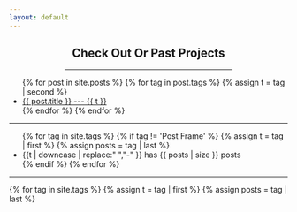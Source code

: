 ```yaml
---
layout: default
---
```


<div style="padding: 0 100 0 100;">
  <h2 style="text-align: center;">Check Out Or Past Projects</h2>
  <hr>
</div>

<div class="past_projects">
  <ul>
    {% for post in site.posts %}
      {% for tag in post.tags %}
        {% assign t = tag | second %}
        <li>
          <a href="{{ post.url }}">{{ post.title }} --- {{ t }}</a>
        </li>
      {% endfor %}
    {% endfor %}
  </ul>

  <hr>

  <ul class="tags">
    {% for tag in site.tags %}
      {% if tag != 'Post Frame' %}
        {% assign t = tag | first %}
        {% assign posts = tag | last %}
        <li>{{t | downcase | replace:" ","-" }} has {{ posts | size }} posts</li>
      {% endif %}
    {% endfor %}
  </ul>

  <hr>

  {% for tag in site.tags %}
    {% assign t = tag | first %}
    {% assign posts = tag | last %}

<!--
  {{ t | downcase }}
    <ul>
      {% for post in posts %}
        {% if post.tags contains t %}
          <li>
            <a href="{{ post.url }}">{{ post.title }}</a>
            <span class="date">{{ post.date | date: "%B %-d, %Y"  }}</span>
          </li>
        {% endif %}
      {% endfor %}
    </ul>
  {% endfor %}
-->

</div>

